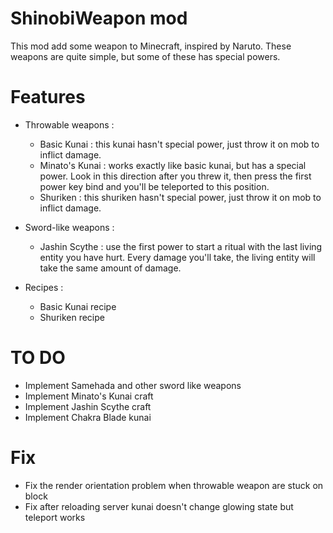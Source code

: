 # ShinobiWeapon mod
This mod add some weapon to Minecraft, inspired by Naruto. These weapons are quite simple, but some of these has special powers.

# Features

- Throwable weapons :
    - Basic Kunai : this kunai hasn't special power, just throw it on mob to inflict damage.
    - Minato's Kunai : works exactly like basic kunai, but has a special power. Look in this direction after you threw it, then press the first power key bind and you'll be teleported to this position.
    - Shuriken : this shuriken hasn't special power, just throw it on mob to inflict damage.


- Sword-like weapons :
    - Jashin Scythe : use the first power to start a ritual with the last living entity you have hurt. Every damage you'll take, the living entity will take the same amount of damage.
	

- Recipes :
    - Basic Kunai recipe
    - Shuriken recipe

# TO DO

- Implement Samehada and other sword like weapons
- Implement Minato's Kunai craft
- Implement Jashin Scythe craft
- Implement Chakra Blade kunai

# Fix

- Fix the render orientation problem when throwable weapon are stuck on block
- Fix after reloading server kunai doesn't change glowing state but teleport works